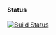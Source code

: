 
#### Status
[![Build Status](https://travis-ci.com/hugoltsp/user-authentication-api.png)](https://travis-ci.com/hugoltsp/user-authentication-api)
